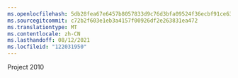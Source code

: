 ```yaml
---
ms.openlocfilehash: 5db28fea67e6457b8057833d9c76d3bfa09524f36ecbf91ce63b94556b360efb
ms.sourcegitcommit: c72b2f603e1eb3a4157f00926df2e263831ea472
ms.translationtype: MT
ms.contentlocale: zh-CN
ms.lasthandoff: 08/12/2021
ms.locfileid: "122031950"
---
```

Project 2010